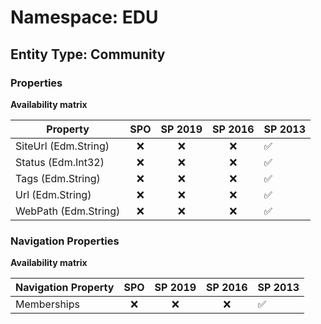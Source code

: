 # Namespace: EDU

## Entity Type: Community

### Properties

**Availability matrix**

Property | SPO | SP 2019 | SP 2016 | SP 2013
----------|:---:|:-------:|:-------:|:-------
SiteUrl (Edm.String) | ❌ | ❌ | ❌ | ✅
Status (Edm.Int32) | ❌ | ❌ | ❌ | ✅
Tags (Edm.String) | ❌ | ❌ | ❌ | ✅
Url (Edm.String) | ❌ | ❌ | ❌ | ✅
WebPath (Edm.String) | ❌ | ❌ | ❌ | ✅

### Navigation Properties

**Availability matrix**

Navigation Property | SPO | SP 2019 | SP 2016 | SP 2013
----------|:---:|:-------:|:-------:|:-------
Memberships | ❌ | ❌ | ❌ | ✅
